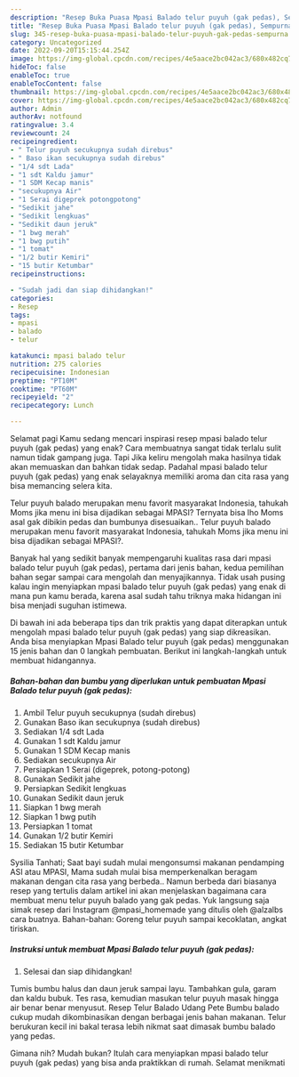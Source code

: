 ```yaml
---
description: "Resep Buka Puasa Mpasi Balado telur puyuh (gak pedas), Sempurna"
title: "Resep Buka Puasa Mpasi Balado telur puyuh (gak pedas), Sempurna"
slug: 345-resep-buka-puasa-mpasi-balado-telur-puyuh-gak-pedas-sempurna
category: Uncategorized
date: 2022-09-20T15:15:44.254Z
image: https://img-global.cpcdn.com/recipes/4e5aace2bc042ac3/680x482cq70/mpasi-balado-telur-puyuh-gak-pedas-foto-resep-utama.jpg
hideToc: false
enableToc: true
enableTocContent: false
thumbnail: https://img-global.cpcdn.com/recipes/4e5aace2bc042ac3/680x482cq70/mpasi-balado-telur-puyuh-gak-pedas-foto-resep-utama.jpg
cover: https://img-global.cpcdn.com/recipes/4e5aace2bc042ac3/680x482cq70/mpasi-balado-telur-puyuh-gak-pedas-foto-resep-utama.jpg
author: Admin
authorAv: notfound
ratingvalue: 3.4
reviewcount: 24
recipeingredient:
- " Telur puyuh secukupnya sudah direbus"
- " Baso ikan secukupnya sudah direbus"
- "1/4 sdt Lada"
- "1 sdt Kaldu jamur"
- "1 SDM Kecap manis"
- "secukupnya Air"
- "1 Serai digeprek potongpotong"
- "Sedikit jahe"
- "Sedikit lengkuas"
- "Sedikit daun jeruk"
- "1 bwg merah"
- "1 bwg putih"
- "1 tomat"
- "1/2 butir Kemiri"
- "15 butir Ketumbar"
recipeinstructions:

- "Sudah jadi dan siap dihidangkan!"
categories:
- Resep
tags:
- mpasi
- balado
- telur

katakunci: mpasi balado telur 
nutrition: 275 calories
recipecuisine: Indonesian
preptime: "PT10M"
cooktime: "PT60M"
recipeyield: "2"
recipecategory: Lunch

---
```



Selamat pagi Kamu sedang mencari inspirasi resep mpasi balado telur puyuh (gak pedas) yang enak? Cara membuatnya sangat tidak terlalu sulit namun tidak gampang juga. Tapi Jika keliru mengolah maka hasilnya tidak akan memuaskan dan bahkan tidak sedap. Padahal mpasi balado telur puyuh (gak pedas) yang enak selayaknya memiliki aroma dan cita rasa yang bisa memancing selera kita.


Telur puyuh balado merupakan menu favorit masyarakat Indonesia, tahukah Moms jika menu ini bisa dijadikan sebagai MPASI? Ternyata bisa lho Moms asal gak dibikin pedas dan bumbunya disesuaikan.. Telur puyuh balado merupakan menu favorit masyarakat Indonesia, tahukah Moms jika menu ini bisa dijadikan sebagai MPASI?.

Banyak hal yang sedikit banyak mempengaruhi kualitas rasa dari mpasi balado telur puyuh (gak pedas), pertama dari jenis bahan, kedua pemilihan bahan segar sampai cara mengolah dan menyajikannya. Tidak usah pusing kalau ingin menyiapkan mpasi balado telur puyuh (gak pedas) yang enak di mana pun kamu berada, karena asal sudah tahu triknya maka hidangan ini bisa menjadi suguhan istimewa.


Di bawah ini ada beberapa tips dan trik praktis yang dapat diterapkan untuk mengolah mpasi balado telur puyuh (gak pedas) yang siap dikreasikan. Anda bisa menyiapkan Mpasi Balado telur puyuh (gak pedas) menggunakan 15 jenis bahan dan 0 langkah pembuatan. Berikut ini langkah-langkah untuk membuat hidangannya.

<!--inarticleads1-->

##### Bahan-bahan dan bumbu yang diperlukan untuk pembuatan Mpasi Balado telur puyuh (gak pedas):

1. Ambil  Telur puyuh secukupnya (sudah direbus)
1. Gunakan  Baso ikan secukupnya (sudah direbus)
1. Sediakan 1/4 sdt Lada
1. Gunakan 1 sdt Kaldu jamur
1. Gunakan 1 SDM Kecap manis
1. Sediakan secukupnya Air
1. Persiapkan 1 Serai (digeprek, potong-potong)
1. Gunakan Sedikit jahe
1. Persiapkan Sedikit lengkuas
1. Gunakan Sedikit daun jeruk
1. Siapkan 1 bwg merah
1. Siapkan 1 bwg putih
1. Persiapkan 1 tomat
1. Gunakan 1/2 butir Kemiri
1. Sediakan 15 butir Ketumbar


Sysilia Tanhati; Saat bayi sudah mulai mengonsumsi makanan pendamping ASI atau MPASI, Mama sudah mulai bisa memperkenalkan beragam makanan dengan cita rasa yang berbeda.. Namun berbeda dari biasanya resep yang tertulis dalam artikel ini akan menjelaskan bagaimana cara membuat menu telur puyuh balado yang gak pedas. Yuk langsung saja simak resep dari Instagram @mpasi_homemade yang ditulis oleh @alzalbs cara buatnya. Bahan-bahan: Goreng telur puyuh sampai kecoklatan, angkat tiriskan. 

<!--inarticleads2-->

##### Instruksi untuk membuat Mpasi Balado telur puyuh (gak pedas):


1. Selesai dan siap dihidangkan!

Tumis bumbu halus dan daun jeruk sampai layu. Tambahkan gula, garam dan kaldu bubuk. Tes rasa, kemudian masukan telur puyuh masak hingga air benar benar menyusut. Resep Telur Balado Udang Pete Bumbu balado cukup mudah dikombinasikan dengan berbagai jenis bahan makanan. Telur berukuran kecil ini bakal terasa lebih nikmat saat dimasak bumbu balado yang pedas. 

Gimana nih? Mudah bukan? Itulah cara menyiapkan mpasi balado telur puyuh (gak pedas) yang bisa anda praktikkan di rumah. Selamat menikmati
